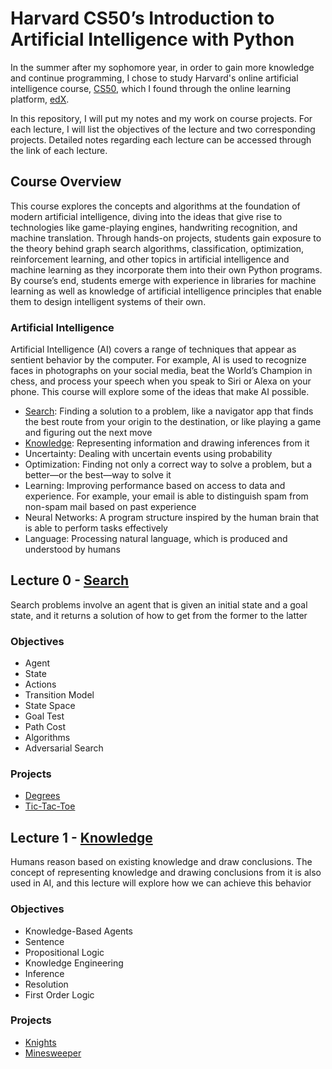 # Harvard CS50’s Introduction to Artificial Intelligence with Python

In the summer after my sophomore year, in order to gain more knowledge and continue programming, I chose to study Harvard's online artificial intelligence course, [CS50](https://cs50.harvard.edu/ai/2020/), which I found through the online learning platform, [edX](https://www.edx.org/). <br/>

In this repository, I will put my notes and my work on course projects. For each lecture, I will list the objectives of the lecture and two corresponding projects. Detailed notes regarding each lecture can be accessed through the link of each lecture.

## Course Overview

This course explores the concepts and algorithms at the foundation of modern artificial intelligence, diving into the ideas that give rise to technologies like game-playing engines, handwriting recognition, and machine translation. Through hands-on projects, students gain exposure to the theory behind graph search algorithms, classification, optimization, reinforcement learning, and other topics in artificial intelligence and machine learning as they incorporate them into their own Python programs. By course’s end, students emerge with experience in libraries for machine learning as well as knowledge of artificial intelligence principles that enable them to design intelligent systems of their own.

### Artificial Intelligence

Artificial Intelligence (AI) covers a range of techniques that appear as sentient behavior by the computer. For example, AI is used to recognize faces in photographs on your social media, beat the World’s Champion in chess, and process your speech when you speak to Siri or Alexa on your phone. This course will explore some of the ideas that make AI possible.

- [Search](#lecture-0---search): Finding a solution to a problem, like a navigator app that finds the best route from your origin to the destination, or like playing a game and figuring out the next move
- [Knowledge](#lecture-1---knowledge): Representing information and drawing inferences from it
- Uncertainty: Dealing with uncertain events using probability
- Optimization: Finding not only a correct way to solve a problem, but a better—or the best—way to solve it
- Learning: Improving performance based on access to data and experience. For example, your email is able to distinguish spam from non-spam mail based on past experience
- Neural Networks: A program structure inspired by the human brain that is able to perform tasks effectively
- Language: Processing natural language, which is produced and understood by humans

## Lecture 0 - [Search](/0.Search/README.md)

Search problems involve an agent that is given an initial state and a goal state, and it returns a solution of how to get from the former to the latter

### Objectives

- Agent
- State
- Actions
- Transition Model
- State Space
- Goal Test
- Path Cost
- Algorithms
- Adversarial Search

### Projects

- [Degrees](/0.Search/degrees/)
- [Tic-Tac-Toe](/0.Search/tictactoe/)

## Lecture 1 - [Knowledge](/1.Knowledge/README.md)

Humans reason based on existing knowledge and draw conclusions. The concept of representing knowledge and drawing conclusions from it is also used in AI, and this lecture will explore how we can achieve this behavior

### Objectives

- Knowledge-Based Agents
- Sentence
- Propositional Logic
- Knowledge Engineering
- Inference
- Resolution
- First Order Logic

### Projects

- [Knights](/1.Knowledge/knights/)
- [Minesweeper](/1.Knowledge/minesweeper/)
